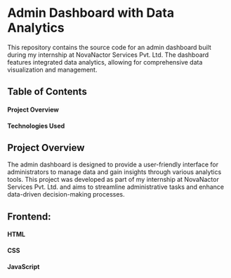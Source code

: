# Admin Dashboard with Data Analytics
This repository contains the source code for an admin dashboard built during my internship at NovaNactor Services Pvt. Ltd. The dashboard features integrated data analytics, allowing for comprehensive data visualization and management.

## Table of Contents
#### Project Overview
#### Technologies Used

 ## Project Overview
The admin dashboard is designed to provide a user-friendly interface for administrators to manage data and gain insights through various analytics tools. This project was developed as part of my internship at NovaNactor Services Pvt. Ltd. and aims to streamline administrative tasks and enhance data-driven decision-making processes.

## Frontend:

#### HTML
#### CSS
#### JavaScript
